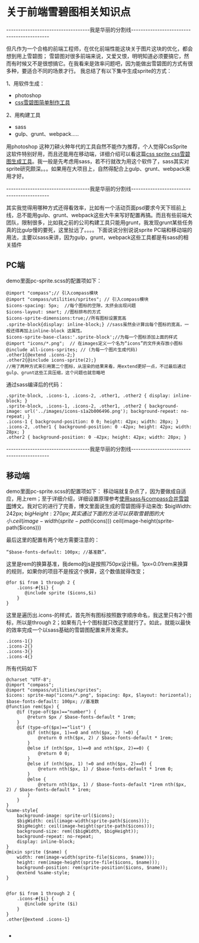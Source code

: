 # 关于前端雪碧图相关知识点

-----------------------------------我是华丽的分割线-------------------------------------------
    
但凡作为一个合格的前端工程师，在优化前端性能这块关于图片这块的优化，都会想到用上雪碧图；
雪碧图对很多前端来说，又爱又恨，明明知道必须要搞它，然而有时候又不是很想搞它。在我看来是效率问题吧，因为能做出雪碧图的方式有很多种，要适合不同的场景才行。
我总结了有以下集中生成sprite的方式：

1、用软件生成：   
- photoshop   
- [css雪碧图简单制作工具](https://github.com/iwangx/sprite "css雪碧图简单制作工具")
 
2、用构建工具
- sass
- gulp、grunt、webpack.....

用photoshop 这种刀耕火种年代的工具自然不能作为推荐，个人觉得CssSprite 这软件特别好用，而且还能用在移动端，详细介绍可以看这篇[css sprite css雪碧图生成工具](http://developer.51cto.com/art/201504/474506.htm "css sprite css雪碧图生成工具")。我一般是先考虑用sass，若不行就改为用这个软件了，sass其实对sprite研究颇深。。。如果用在大项目上，自然得配合上gulp、grunt、webpack来用才好。

-----------------------------------我是华丽的分割线-------------------------------------------

其实我觉得用哪种方式还得看效率，比如有一个活动页面psd要求今天下班前上线，总不能用gulp、grunt、webpack这些大牛来写好配置再搞。而且有些前端大团队，限制很多，比如我之前的公司构建工具只能用grunt，我发现grunt某些任务真的比gulp慢的要死，这里扯远了。。。。下面说说分别说说sprite PC端和移动端的用法，主要以sass来讲，因为gulp，grunt，webpack这些工具都是有sass的相关插件

## PC端
demo里面pc-sprite.scss的配置项如下：

```
@import "compass";// 引入compass模块
@import "compass/utilities/sprites"; // 引入compass模块
$icons-spacing: 5px;  //每个图标的空隙，太挤会出现问题
$icons-layout: smart; //图标排布的方式
$icons-sprite-dimensions:true;//所有图标设置宽高
.sprite-block{display: inline-block;} //sass虽然会计算出每个图标的宽高，一般还得再加上inline-block 这属性。
$icons-sprite-base-class:'.sprite-block';//为每一个图标添加上面的样式
@import "icons/*.png";  // 在images定义一个名为“icons”的文件夹存放小图标
@include all-icons-sprites; // (为每一个图片生成代码)
.other1{@extend .icons-2;}
.other2{@include icons-sprite(2);}
//用了两种方式来引用第二个图标，从渲染的结果来看，用extend更好一点，不过最后通过gulp、grunt这些工具压缩，这个问题也就忽略吧

```
通过sass编译后的代码：
```
.sprite-block, .icons-1, .icons-2, .other1, .other2 { display: inline-block; }
.sprite-block, .icons-1, .icons-2, .other1, .other2 { background-image: url('../images/icons-s1a2b006496.png'); background-repeat: no-repeat; }
.icons-1 { background-position: 0 0; height: 42px; width: 28px; }
.icons-2, .other1 { background-position: 0 -42px; height: 42px; width: 28px; }
.other2 { background-position: 0 -42px; height: 42px; width: 28px; }
```
-----------------------------------我是华丽的分割线-------------------------------------------
## 移动端
demo里面pc-sprite.scss的配置项如下：
移动端就复杂点了，因为要做成自适应，用上rem；至于详细介绍，详细设置原理参考[使用sass与compass合并雪碧图][1]博文。我对它的进行了完善，博文里面说生成的雪碧图得手动来改:
$bigWidth: 242px;
$bigHeight: 270px;
其实通过下面的方法可以获取雪碧图的大小.
ceil(image-width(sprite-path($icons)))
ceil(image-height(sprite-path($icons)))


最后这里的配置有两个地方需要注意的：
```
“$base-fonts-default: 100px; //基准数”，
```
这里是rem的换算基准，我demo的js是按照750px设计稿，1px=0.01rem来换算的规则，如果你的项目不是按这个换算，这个数值就得改变；
```
@for $i from 1 through 2 {
    .icons-#{$i} {
       @include sprite ($icons,$i)
    }
}
```
这里是遍历出.icons-的样式，首先所有图标按照数字顺序命名，我这里只有2个图标，所以是through 2；如果有几十个图标就只改这里就行了。如此，就能以最快的效率完成一个以sass基础的雪碧图配置来开发需求。
```
.icons-1{}
.icons-2{}
.icons-3{}
.icons-4{}
```
所有代码如下
```
@charset "UTF-8";
@import "compass";
@import "compass/utilities/sprites";
$icons: sprite-map("icons/*.png", $spacing: 8px, $layout: horizontal);
$base-fonts-default: 100px; //基准数
@function rem($px) {
    @if (type-of($px)=="number") {
        @return $px / $base-fonts-default * 1rem;
    }
    @if (type-of($px)=="list") {
        @if (nth($px, 1)==0 and nth($px, 2) !=0) {
            @return 0 nth($px, 2) / $base-fonts-default * 1rem;
        }
        @else if (nth($px, 1)==0 and nth($px, 2)==0) {
            @return 0 0;
        }
        @else if (nth($px, 1) !=0 and nth($px, 2)==0) {
            @return nth($px, 1) / $base-fonts-default * 1rem 0;
        }
        @else {
            @return nth($px, 1) / $base-fonts-default *1rem nth($px, 2) / $base-fonts-default * 1rem;
        }
    }
}
%same-style{
	background-image: sprite-url($icons);
	$bigWidth: ceil(image-width(sprite-path($icons)));
	$bigHeight: ceil(image-height(sprite-path($icons)));
	background-size: rem(($bigWidth, $bigHeight));
	background-repeat: no-repeat;
	display: inline-block;
}
@mixin sprite ($name) {
    width: rem(image-width(sprite-file($icons, $name)));
    height: rem(image-height(sprite-file($icons, $name)));
    background-position: rem(sprite-position($icons, $name));
    @extend %same-style;
}


@for $i from 1 through 2 {
    .icons-#{$i} {
       @include sprite ($i)
    }
}
.other{@extend .icons-1}


```

 - 


  [1]: http://www.cnblogs.com/xljzlw/p/4771103.html

